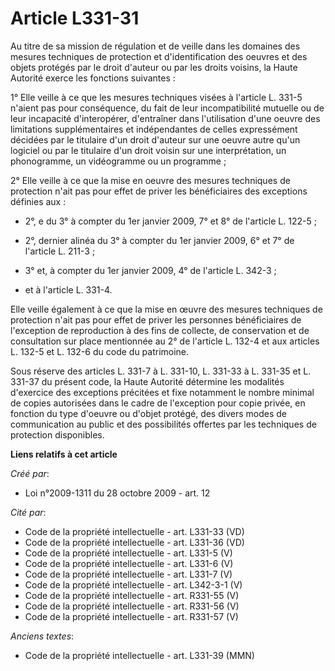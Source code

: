 # Article L331-31

Au titre de sa mission de régulation et de veille dans les domaines des mesures techniques de protection et d'identification
des oeuvres et des objets protégés par le droit d'auteur ou par les droits voisins, la Haute Autorité exerce les fonctions
suivantes : 

1° Elle veille à ce que les mesures techniques visées à l'article L. 331-5 n'aient pas pour conséquence, du fait de leur
incompatibilité mutuelle ou de leur incapacité d'interopérer, d'entraîner dans l'utilisation d'une oeuvre des limitations
supplémentaires et indépendantes de celles expressément décidées par le titulaire d'un droit d'auteur sur une oeuvre autre
qu'un logiciel ou par le titulaire d'un droit voisin sur une interprétation, un phonogramme, un vidéogramme ou un
programme ; 

2° Elle veille à ce que la mise en oeuvre des mesures techniques de protection n'ait pas pour effet de priver les
bénéficiaires des exceptions définies aux :

- 2°, e du 3° à compter du 1er janvier 2009, 7° et 8° de l'article L. 122-5 ;

- 2°, dernier alinéa du 3° à compter du 1er janvier 2009, 6° et 7° de l'article L. 211-3 ;

- 3° et, à compter du 1er janvier 2009, 4° de l'article L. 342-3 ;

- et à l'article L. 331-4. 

Elle veille également à ce que la mise en œuvre des mesures techniques de protection n'ait pas pour effet de priver les
personnes bénéficiaires de l'exception de reproduction à des fins de collecte, de conservation et de consultation sur place
mentionnée au 2° de l'article L. 132-4 et aux articles L. 132-5 et L. 132-6 du code du patrimoine. 

Sous réserve des articles L. 331-7 à L. 331-10, L. 331-33 à L. 331-35 et L. 331-37 du présent code, la Haute Autorité
détermine les modalités d'exercice des exceptions précitées et fixe notamment le nombre minimal de copies autorisées dans le
cadre de l'exception pour copie privée, en fonction du type d'oeuvre ou d'objet protégé, des divers modes de communication au
public et des possibilités offertes par les techniques de protection disponibles.

**Liens relatifs à cet article**

_Créé par_:

  - Loi n°2009-1311 du 28 octobre 2009 - art. 12

_Cité par_:

  - Code de la propriété intellectuelle - art. L331-33 (VD)
  - Code de la propriété intellectuelle - art. L331-36 (VD)
  - Code de la propriété intellectuelle - art. L331-5 (V)
  - Code de la propriété intellectuelle - art. L331-6 (V)
  - Code de la propriété intellectuelle - art. L331-7 (V)
  - Code de la propriété intellectuelle - art. L342-3-1 (V)
  - Code de la propriété intellectuelle - art. R331-55 (V)
  - Code de la propriété intellectuelle - art. R331-56 (V)
  - Code de la propriété intellectuelle - art. R331-57 (V)

_Anciens textes_:

  - Code de la propriété intellectuelle - art. L331-39 (MMN)
